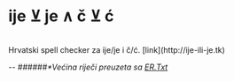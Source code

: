 ije &#x22bb; je &and; č &#x22bb; ć
==

<br>
Hrvatski spell checker za ije/je i č/ć. [link](http://ije-ili-je.tk)

--
######_*Većina riječi preuzeta sa [ER.Txt](http://www.igaly.org/rjecnik-hrvatskih-jezika/pages/preuzimanje.php)_
